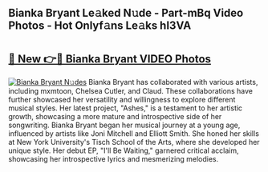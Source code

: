 ## Bianka Bryant Le𝚊ked N𝚞de - Part-mBq Video Photos - Hot Onlyf𝚊ns Le𝚊ks hI3VA

# <h2><a href="http://ac18146.deff.icu/?id=Bianka+Bryant">🔗 New 👉🔴 Bianka Bryant VIDEO Photos</a></h2>

[![Bianka Bryant N𝚞des](https://i.imgur.com/rIISA9y.gif)](http://ac18146.deff.icu/?id=Bianka+Bryant)
Bianka Bryant has collaborated with various artists, including mxmtoon, Chelsea Cutler, and Claud. These collaborations have further showcased her versatility and willingness to explore different musical styles. Her latest project, "Ashes," is a testament to her artistic growth, showcasing a more mature and introspective side of her songwriting. Bianka Bryant began her musical journey at a young age, influenced by artists like Joni Mitchell and Elliott Smith. She honed her skills at New York University's Tisch School of the Arts, where she developed her unique style. Her debut EP, "I'll Be Waiting," garnered critical acclaim, showcasing her introspective lyrics and mesmerizing melodies.

